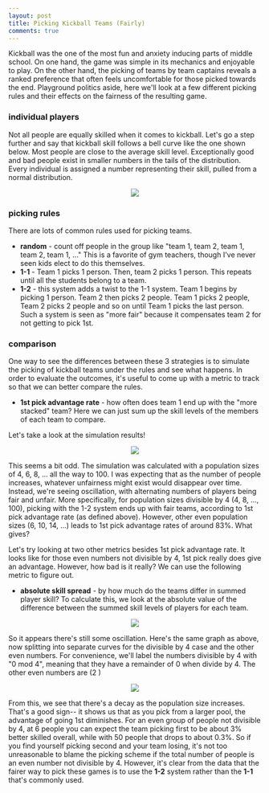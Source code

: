 ```yaml
---
layout: post
title: Picking Kickball Teams (Fairly)
comments: true
---
```


Kickball was the one of the most fun and anxiety inducing parts of middle school. On one hand, the game was simple in its mechanics and enjoyable to play. On the other hand, the picking of teams by team captains reveals a ranked preference that often feels uncomfortable for those picked towards the end. Playground politics aside, here we'll look at a few different picking rules and their effects on the fairness of the resulting game.

### individual players ###

Not all people are equally skilled when it comes to kickball. Let's go a step further and say that kickball skill follows a bell curve like the one shown below. Most people are close to the average skill level. Exceptionally good and bad people exist in smaller numbers in the tails of the distribution. Every individual is assigned a number representing their skill, pulled from a normal distribution. 

<div style="text-align: center;"><img src="https://raw.githubusercontent.com/sandeepba/sandeepba.github.com/master/assets/kickball-skill-norm.png" /></div>

### picking rules ###

There are lots of common rules used for picking teams. 

* **random** - count off people in the group like "team 1, team 2, team 1, team 2, team 1, ..." This is a favorite of gym teachers, though I've never seen kids elect to do this themselves. 
* **1-1** - Team 1 picks 1 person. Then, team 2 picks 1 person. This repeats until all the students belong to a team.
* **1-2** - this system adds a twist to the 1-1 system. Team 1 begins by picking 1 person. Team 2 then picks 2 people. Team 1 picks 2 people, Team 2 picks 2 people and so on until Team 1 picks the last person. Such a system is seen as "more fair" because it compensates team 2 for not getting to pick 1st. 

### comparison ###  

One way to see the differences between these 3 strategies is to simulate the picking of kickball teams under the rules and see what happens. In order to evaluate the outcomes, it's useful to come up with a metric to track so that we can better compare the rules. 

* **1st pick advantage rate** - how often does team 1 end up with the "more stacked" team? Here we can just sum up the skill levels of the members of each team to compare.

Let's take a look at the simulation results!

<div style="text-align: center;"><img src="https://raw.githubusercontent.com/sandeepba/sandeepba.github.com/master/assets/kickball-oscillate.png" /></div>

This seems a bit odd. The simulation was calculated with a population sizes of 4, 6, 8, ... all the way to 100. I was expecting that as the number of people increases, whatever unfairness might exist would disappear over time. Instead, we're seeing oscillation, with alternating numbers of players being fair and unfair. More specifically, for population sizes divisible by 4 (4, 8, ..., 100), picking with the 1-2 system ends up with fair teams, according to 1st pick advantage rate (as defined above). However, other even population sizes (6, 10, 14, ...) leads to 1st pick advantage rates of around 83%. What gives?

Let's try looking at two other metrics besides 1st pick advantage rate. It looks like for those even numbers not divisible by 4, 1st pick really does give an advantage. However, how bad is it really? We can use the following metric to figure out. 

* **absolute skill spread** - by how much do the teams differ in summed player skill? To calculate this, we look at the absolute value of the difference between the summed skill levels of players for each team.  

<div style="text-align: center;"><img src="https://raw.githubusercontent.com/sandeepba/sandeepba.github.com/master/assets/kickball-ss1.png" /></div>

So it appears there's still some oscillation. Here's the same graph as above, now splitting into separate curves for the divisible by 4 case and the other even numbers. For convenience, we'll label the numbers divisible by 4 with "0 mod 4", meaning that they have a remainder of 0 when divide by 4. The other even numbers are (2 )

<div style="text-align: center;"><img src="https://raw.githubusercontent.com/sandeepba/sandeepba.github.com/master/assets/kickball-ss2.png" /></div>

From this, we see that there's a decay as the population size increases. That's a good sign-- it shows us that as you pick from a larger pool, the advantage of going 1st diminishes. For an even group of people not divisible by 4, at 6 people you can expect the team picking first to be about 3% better skilled overall, while with 50 people that drops to about 0.3%. So if you find yourself picking second and your team losing, it's not too unreasonable to blame the picking scheme if the total number of people is an even number not divisible by 4. However, it's clear from the data that the fairer way to pick these games is to use the **1-2** system rather than the **1-1** that's commonly used. 





